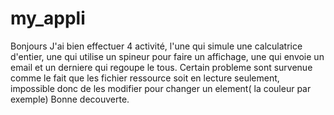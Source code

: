 # my_appli

Bonjours
J'ai bien effectuer 4 activité, l'une qui simule une calculatrice d'entier, une qui utilise un spineur pour faire un affichage, une qui envoie un email
et un derniere qui regoupe le tous.
Certain probleme sont survenue comme le fait que les fichier ressource soit en lecture seulement, impossible donc de les modifier pour changer un element( la couleur par exemple)
Bonne decouverte.
